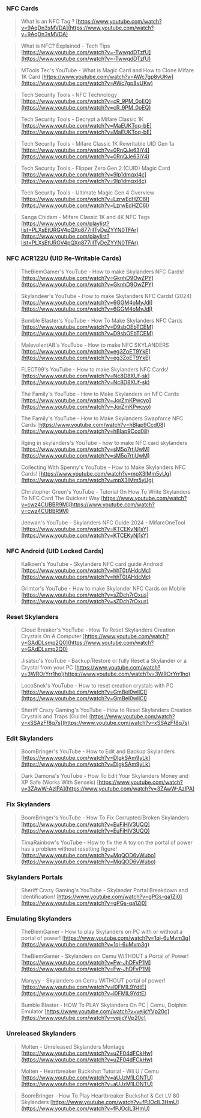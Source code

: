 ### NFC Cards 

> What is an NFC Tag ?
> [https://www.youtube.com/watch?v=9AqDn3sMVDA](https://www.youtube.com/watch?v=9AqDn3sMVDA)

> What is NFC? Explained - Tech Tips
> [https://www.youtube.com/watch?v=-TwwqdDTzfU](https://www.youtube.com/watch?v=-TwwqdDTzfU)

> MTools Tec's YouTube - What is Magic Card and How to Clone Mifare 1K Card
> [https://www.youtube.com/watch?v=AWc7gp8vUKw](https://www.youtube.com/watch?v=AWc7gp8vUKw)

> Tech Security Tools - NFC Technology
> [https://www.youtube.com/watch?v=cR_9PM_0oEQ](https://www.youtube.com/watch?v=cR_9PM_0oEQ)

> Tech Security Tools - Decrypt a Mifare Classic 1K 
> [https://www.youtube.com/watch?v=MaEUKToq-bE](https://www.youtube.com/watch?v=MaEUKToq-bE)

> Tech Security Tools - Mifare Classic 1K Rewritable UID Gen 1a 
> [https://www.youtube.com/watch?v=0RnQJe63iY4](https://www.youtube.com/watch?v=0RnQJe63iY4)

> Tech Security Tools - Flipper Zero Gen 2 (CUID) Magic Card 
> [https://www.youtube.com/watch?v=9lp1dmqxl4c](https://www.youtube.com/watch?v=9lp1dmqxl4c)

> Tech Security Tools - Ultimate Magic Gen 4 Overview 
> [https://www.youtube.com/watch?v=LzrwEdHZC6I](https://www.youtube.com/watch?v=LzrwEdHZC6I)

> Sanga Chidam -  Mifare Classic 1K and 4K NFC Tags
> [https://www.youtube.com/playlist?list=PLXsEtURGV4pQXq877iIlTyDeZYYN0TFAr](https://www.youtube.com/playlist?list=PLXsEtURGV4pQXq877iIlTyDeZYYN0TFAr)

### NFC ACR122U (UID Re-Writable Cards)

> TheBiemGamer's YouTube - How to make Skylanders NFC Cards!
> [https://www.youtube.com/watch?v=GknhD9OwZPY](https://www.youtube.com/watch?v=GknhD9OwZPY)

> Skylandeer's YouTube - How to make Skylanders NFC Cards! (2024)
> [https://www.youtube.com/watch?v=6GGM4oMyJdI](https://www.youtube.com/watch?v=6GGM4oMyJdI)

> Bumble Blaster's YouTube - How To Make Skylanders NFC Cards
> [https://www.youtube.com/watch?v=D9sbOEbTCEM](https://www.youtube.com/watch?v=D9sbOEbTCEM)

> MalevolentAB's YouTube - How to make NFC SKYLANDERS
> [https://www.youtube.com/watch?v=eg3ZoET9YkE](https://www.youtube.com/watch?v=eg3ZoET9YkE)

> FLECT99's YouTube - How to make Skylanders NFC Cards!
> [https://www.youtube.com/watch?v=Nc8D8XUf-sk](https://www.youtube.com/watch?v=Nc8D8XUf-sk)

> The Family's YouTube - How to Make Skylanders on NFC Cards
> [https://www.youtube.com/watch?v=JorZmKPwcyo](https://www.youtube.com/watch?v=JorZmKPwcyo)

> The Family's YouTube - How to Make Skylanders Swapforce NFC Cards
> [https://www.youtube.com/watch?v=hBIap9Ccd08](https://www.youtube.com/watch?v=hBIap9Ccd08)

> Rging in skylanders's YouTube - how to make NFC card skylanders
> [https://www.youtube.com/watch?v=sM5o7rtjUwM](https://www.youtube.com/watch?v=sM5o7rtjUwM)

> Collecting With Spenny's YouTube - How to Make Skylanders NFC Cards!
> [https://www.youtube.com/watch?v=mpX3IMm5yUg](https://www.youtube.com/watch?v=mpX3IMm5yUg)

> Christopher Green's YouTube - Tutorial On How To Write Skylanders To NFC Card The Quickest Way
> [https://www.youtube.com/watch?v=cwz4CUBBR9M](https://www.youtube.com/watch?v=cwz4CUBBR9M)

> Jeewan's YouTube - Skylanders NFC Guide 2024 - MifareOneTool
> [https://www.youtube.com/watch?v=KTCEKyNj1sY](https://www.youtube.com/watch?v=KTCEKyNj1sY)
	
### NFC Android (UID Locked Cards)

> Kalkoen's YouTube - Skylanders NFC card guide Android
> [https://www.youtube.com/watch?v=hhT0tAHdcMc](https://www.youtube.com/watch?v=hhT0tAHdcMc)

> Grimtor's YouTube - How to make Skylander NFC Cards on Mobile
> [https://www.youtube.com/watch?v=sZDch7rOxus](https://www.youtube.com/watch?v=sZDch7rOxus)

### Reset Skylanders
	
> Cloud Breaker's YouTube - How To Reset Skylanders Creation Crystals On A Computer
> [https://www.youtube.com/watch?v=GAdDLsmp2Q0](https://www.youtube.com/watch?v=GAdDLsmp2Q0)
	
> Jisatsu's YouTube - Backup⧸Restore or fully Reset a Skylander or a Crystal from your PC
> [https://www.youtube.com/watch?v=3WROrYrr1ho](https://www.youtube.com/watch?v=3WROrYrr1ho)
	
> LocoSnek's YouTube - How to reset creation crystals with PC
> [https://www.youtube.com/watch?v=GmBeI0wllCI](https://www.youtube.com/watch?v=GmBeI0wllCI)
	
> Sheriff Crazy Gaming's YouTube - How to Reset Skylanders Creation Crystals and Traps (Guide)
> [https://www.youtube.com/watch?v=xSSAzFf8q7s](https://www.youtube.com/watch?v=xSSAzFf8q7s)
 
### Edit Skylanders
	
> BoomBringer's YouTube - How to Edit and Backup Skylanders
> [https://www.youtube.com/watch?v=DIgkSAm9yLk](https://www.youtube.com/watch?v=DIgkSAm9yLk)
	
> Dark Damona's YouTube - How To Edit Your Skylanders Money and XP Safe (Works With Senseis)
> [https://www.youtube.com/watch?v=3ZAwW-AzlPA](https://www.youtube.com/watch?v=3ZAwW-AzlPA)

### Fix Skylanders

> BoomBringer's YouTube - How To Fix Corrupted⧸Broken Skylanders
> [https://www.youtube.com/watch?v=EuFiHlV3UQQ](https://www.youtube.com/watch?v=EuFiHlV3UQQ)
	
> TimaRainbow's YouTube - How to fix the A toy on the portal of power has a problem without resetting figure!
> [https://www.youtube.com/watch?v=MqQOD6vWubo](https://www.youtube.com/watch?v=MqQOD6vWubo)

### Skylanders Portals

> Sheriff Crazy Gaming's YouTube - Skylander Portal Breakdown and Identification!
> [https://www.youtube.com/watch?v=gPGs-qa1Zj0](https://www.youtube.com/watch?v=gPGs-qa1Zj0)

### Emulating Skylanders

> TheBiemGamer - How to play Skylanders on PC with or without a portal of power! 
> [https://www.youtube.com/watch?v=1qj-6uMvm3g](https://www.youtube.com/watch?v=1qj-6uMvm3g)

> TheBiemGamer - Skylanders on Cemu WITHOUT a Portal of Power! 
> [https://www.youtube.com/watch?v=Fw-JhDFvP1M](https://www.youtube.com/watch?v=Fw-JhDFvP1M)

> Manyyy - Skylanders on Cemu WITHOUT portal of power! 
> [https://www.youtube.com/watch?v=l0FMlL9YdtE](https://www.youtube.com/watch?v=l0FMlL9YdtE)

> Bumble Blaster - HOW To PLAY Skylanders On PC | Cemu, Dolphin Emulator
> [https://www.youtube.com/watch?v=vejjcYVp20c](https://www.youtube.com/watch?v=vejjcYVp20c)

### Unreleased Skylanders
> Molten - Unreleased Skylanders Montage
> [https://www.youtube.com/watch?v=uZF04dFCkHw](https://www.youtube.com/watch?v=uZF04dFCkHw)

> Molten - Heartbreaker Buckshot Tutorial - Wii U / Cemu 
> [https://www.youtube.com/watch?v=aUJzM1LONTU](https://www.youtube.com/watch?v=aUJzM1LONTU)

> BoomBringer - How To Play Heartbreaker Buckshot & Get LV 80 Skylanders 
> [https://www.youtube.com/watch?v=fPJOclL3HmU](https://www.youtube.com/watch?v=fPJOclL3HmU)
